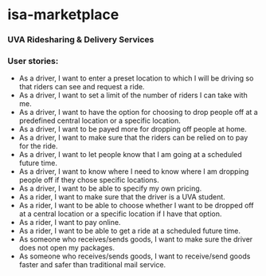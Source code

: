 # isa-marketplace

### UVA Ridesharing & Delivery Services

### User stories:
- As a driver, I want to enter a preset location to which I will be driving so that riders can see and request a ride.
- As a driver, I want to set a limit of the number of riders I can take with me. 
- As a driver, I want to have the option for choosing to drop people off at a predefined central location or a specific location.
- As a driver, I want to be payed more for dropping off people at home.
- As a driver, I want to make sure that the riders can be relied on to pay for the ride. 
- As a driver, I want to let people know that I am going at a scheduled future time. 
- As a driver, I want to know where I need to know where I am dropping people off if they chose specific locations.
- As a driver, I want to be able to specify my own pricing.
- As a rider, I want to make sure that the driver is a UVA student.
- As a rider, I want to be able to choose whether I want to be dropped off at a central location or a specific location if I have that option. 
- As a rider, I want to pay online.
- As a rider, I want to be able to get a ride at a scheduled future time. 
- As someone who receives/sends goods, I want to make sure the driver does not open my packages.
- As someone who receives/sends goods, I want to receive/send goods faster and safer than traditional mail service.
